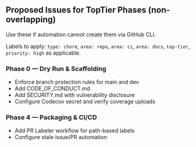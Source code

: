 ## Proposed Issues for TopTier Phases (non-overlapping)

Use these if automation cannot create them via GitHub CLI.

Labels to apply: `type: chore`, `area: repo`, `area: ci`, `area: docs`, `top-tier`, `priority: high` as applicable.

### Phase 0 — Dry Run & Scaffolding
- Enforce branch protection rules for main and dev
- Add CODE_OF_CONDUCT.md
- Add SECURITY.md with vulnerability disclosure
- Configure Codecov secret and verify coverage uploads

### Phase 4 — Packaging & CI/CD
- Add PR Labeler workflow for path-based labels
- Configure stale issue/PR automation
